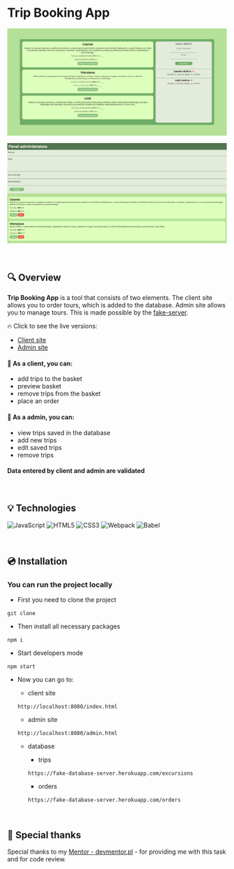 # Trip Booking App

![screen client side](./assets/client-site.png)

![screen admin side](./assets/admin-site.png)

&nbsp;

## :mag: Overview

**Trip Booking App** is a tool that consists of two elements. The client site allows you to order tours, which is added to the database. Admin site allows you to manage tours. This is made possible by the [fake-server](https://github.com/kubaparol/fake-json-server-heroku).

:fire: Click to see the live versions:

- [Client site](https://kubaparol.github.io/trip-booking-app/index.html)
- [Admin site](https://kubaparol.github.io/trip-booking-app/admin.html)

#### :boy: As a client, you can:

- add trips to the basket
- preview basket
- remove trips from the basket
- place an order

#### :construction_worker: As a admin, you can:

- view trips saved in the database
- add new trips
- edit saved trips
- remove trips

#### Data entered by client and admin are validated

&nbsp;

## :bulb: Technologies

![JavaScript](https://img.shields.io/badge/javascript-%23323330.svg?style=for-the-badge&logo=javascript&logoColor=%23F7DF1E)
![HTML5](https://img.shields.io/badge/html5-%23E34F26.svg?style=for-the-badge&logo=html5&logoColor=white)
![CSS3](https://img.shields.io/badge/css3-%231572B6.svg?style=for-the-badge&logo=css3&logoColor=white)
![Webpack](https://img.shields.io/badge/webpack-%238DD6F9.svg?style=for-the-badge&logo=webpack&logoColor=black)
![Babel](https://img.shields.io/badge/Babel-F9DC3e?style=for-the-badge&logo=babel&logoColor=black)

&nbsp;

## :cd: Installation

### You can run the project locally 

- First you need to clone the project

``` 
git clone
```

- Then install all necessary packages

```
npm i
```
- Start developers mode

```
npm start
```

- Now you can go to:

    - client site
    
    ```
    http://localhost:8080/index.html
    ```
    - admin site
    
    ```
    http://localhost:8080/admin.html
    ```
    - database

        - trips
        ```
        https://fake-database-server.herokuapp.com/excursions
        ```

        - orders
        ```
        https://fake-database-server.herokuapp.com/orders
        ```

&nbsp;

## :clap: Special thanks

Special thanks to my [Mentor - devmentor.pl](https://devmentor.pl/) - for providing me with this task and for code review.
